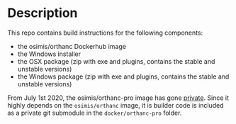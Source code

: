 # Description

This repo contains build instructions for the following components:

- the osimis/orthanc Dockerhub image
- the Windows installer
- the OSX package (zip with exe and plugins, contains the stable and unstable versions)
- the Windows package (zip with exe and plugins, contains the stable and unstable versions)

From July 1st 2020, the osimis/orthanc-pro image has gone [private](https://www.osimis.io/en/services.html#cloud-plugins).  Since it highly depends
on the `osimis/orthanc` image, it is builder code is included as a private git submodule in the `docker/orthanc-pro` folder.
